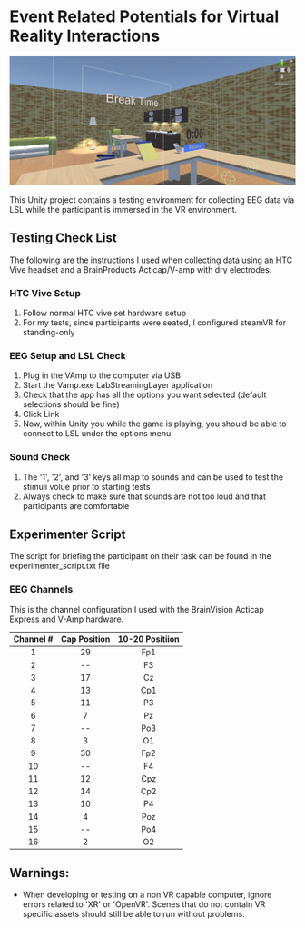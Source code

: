 # Event Related Potentials for Virtual Reality Interactions

![Screenshot of VR apartment](./apartment_2.PNG)

This Unity project contains a testing environment for collecting EEG
data via LSL while the participant is immersed in the VR
environment.

## Testing Check List

The following are the instructions I used when collecting data using
an HTC Vive headset and a BrainProducts Acticap/V-amp with dry
electrodes.

### HTC Vive Setup
1. Follow normal HTC vive set hardware setup
2. For my tests, since participants were seated, I configured steamVR for standing-only

### EEG Setup and LSL Check
1. Plug in the VAmp to the computer via USB
2. Start the Vamp.exe LabStreamingLayer application
3. Check that the app has all the options you want selected (default selections should be fine)
4. Click Link
5. Now, within Unity you while the game is playing, you should be able to connect to LSL under the options menu.

### Sound Check
1. The '1', '2', and '3' keys all map to sounds and can be used to test the stimuli volue prior to starting tests
2. Always check to make sure that sounds are not too loud and that participants are comfortable

## Experimenter Script

The script for briefing the participant on their task can be found
in the experimenter_script.txt file

### EEG Channels
This is the channel configuration I used with the BrainVision Acticap Express and V-Amp hardware.

| Channel # | Cap Position | 10-20 Positiion |
|:---------:|:------------:|:---------------:|
|     1     |      29      |       Fp1       |
|     2     |      --      |        F3       |
|     3     |      17      |        Cz       |
|     4     |      13      |        Cp1      |
|     5     |      11      |        P3       |
|     6     |       7      |        Pz       |
|     7     |      --      |       Po3       |
|     8     |       3      |        O1       |
|     9     |      30      |       Fp2       |
|     10    |      --      |        F4       |
|     11    |      12      |       Cpz       |
|     12    |      14      |       Cp2       |
|     13    |      10      |        P4       |
|     14    |       4      |       Poz       |
|     15    |      --      |       Po4       |
|     16    |       2      |        O2       |

## Warnings:
* When developing or testing on a non VR capable computer,
  ignore errors related to 'XR' or 'OpenVR'. Scenes that do
  not contain VR specific assets should still be able to run
  without problems.